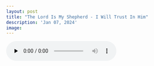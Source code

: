 ```yaml
---
layout: post
title: "The Lord Is My Shepherd - I Will Trust In Him"
description: 'Jan 07, 2024'
image:
---
```


<audio controls preload="none">
  <source src="https://docs.google.com/uc?export=open&id=18fV8zjE6z6IGi9IGK0gKC6gtt6omdrJD" type="audio/mp3">
Your browser does not support the audio element.
</audio>

